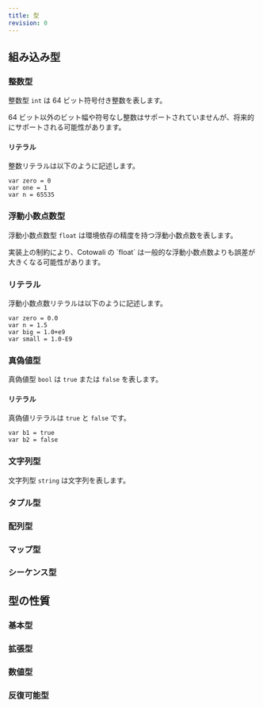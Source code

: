 ```yaml
---
title: 型
revision: 0
---
```


## 組み込み型

<wip></wip>

### 整数型

整数型 `int` は 64 ビット符号付き整数を表します。

<alert type="info">
  64 ビット以外のビット幅や符号なし整数はサポートされていませんが、将来的にサポートされる可能性があります。
</alert>

#### リテラル

整数リテラルは以下のように記述します。

```
var zero = 0
var one = 1
var n = 65535
```

### 浮動小数点数型

浮動小数点数型 `float` は環境依存の精度を持つ浮動小数点数を表します。

<alert>
実装上の制約により、Cotowali の `float` は一般的な浮動小数点数よりも誤差が大きくなる可能性があります。
</alert>

### リテラル

浮動小数点数リテラルは以下のように記述します。

```
var zero = 0.0
var n = 1.5
var big = 1.0+e9
var small = 1.0-E9
```

### 真偽値型

真偽値型 `bool` は `true` または `false` を表します。

#### リテラル

真偽値リテラルは `true` と `false` です。

```
var b1 = true
var b2 = false
```

### 文字列型

文字列型 `string` は文字列を表します。

### タプル型

<wip></wip>

### 配列型

<wip></wip>

### マップ型

<wip></wip>

### シーケンス型

<wip></wip>

## 型の性質

<wip></wip>

### 基本型

<wip></wip>

### 拡張型

<wip></wip>

### 数値型

<wip></wip>

### 反復可能型

<wip></wip>
